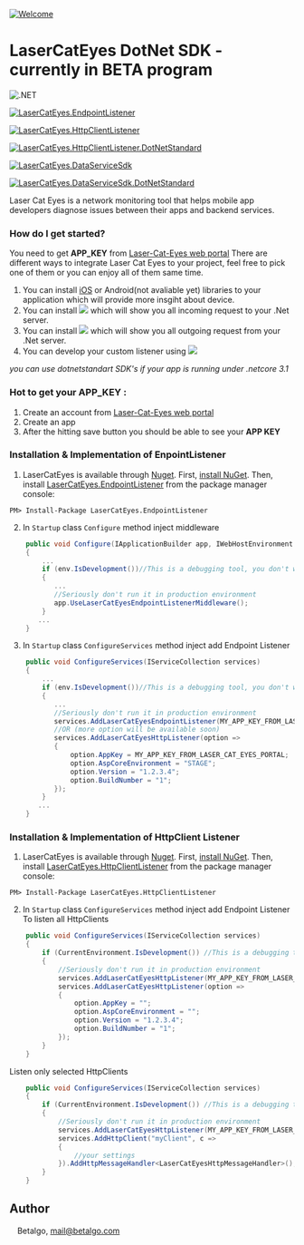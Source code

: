 
[![Welcome](https://repository-images.githubusercontent.com/305744454/59fff700-30f5-11eb-8a67-d706102bf31c)](https://repository-images.githubusercontent.com/305744454/59fff700-30f5-11eb-8a67-d706102bf31c)
# LaserCatEyes DotNet SDK - currently in BETA program
![.NET](https://github.com/betalgo/LCE-DotNet-SDK/workflows/.NET/badge.svg?branch=master)

[![LaserCatEyes.EndpointListener](https://img.shields.io/nuget/v/LaserCatEyes.EndpointListener?label=nuget.LaserCatEyes.EndpointListener)](https://www.nuget.org/packages/LaserCatEyes.EndpointListener/)

[![LaserCatEyes.HttpClientListener](https://img.shields.io/nuget/v/LaserCatEyes.HttpClientListener?label=nuget.LaserCatEyes.HttpClientListener)](https://www.nuget.org/packages/LaserCatEyes.HttpClientListener/)

[![LaserCatEyes.HttpClientListener.DotNetStandard](https://img.shields.io/nuget/v/LaserCatEyes.HttpClientListener.DotNetStandard?label=nuget.LaserCatEyes.HttpClientListener.DotNetStandard)](https://www.nuget.org/packages/LaserCatEyes.HttpClientListener.DotNetStandard/)

[![LaserCatEyes.DataServiceSdk](https://img.shields.io/nuget/v/LaserCatEyes.DataServiceSdk?label=nuget.LaserCatEyes.DataServiceSdk)](https://www.nuget.org/packages/LaserCatEyes.DataServiceSdk/)

[![LaserCatEyes.DataServiceSdk.DotNetStandard](https://img.shields.io/nuget/v/LaserCatEyes.DataServiceSdk.DotNetStandard?label=nuget.LaserCatEyes.DataServiceSdk.DotNetStandard)](https://www.nuget.org/packages/LaserCatEyes.DataServiceSdk.DotNetStandard/)


Laser Cat Eyes is a network monitoring tool that helps mobile app developers diagnose issues between their apps and backend services.

### How do I get started?
You need to get **APP_KEY** from [Laser-Cat-Eyes web portal]
There are different ways to integrate Laser Cat Eyes to your project, feel free to pick one of them or you can enjoy all of them same time. 
1. You can install [iOS](https://github.com/betalgo/LCE-iOS-SDK) or Android(not avaliable yet) libraries to your application which will provide more insgiht about device. 
2. You can install [![](https://img.shields.io/nuget/v/LaserCatEyes.EndpointListener?label=nuget.LaserCatEyes.EndpointListener)](https://www.nuget.org/packages/LaserCatEyes.EndpointListener/) which will show you all incoming request to your .Net server.
3. You can install [![](https://img.shields.io/nuget/v/LaserCatEyes.HttpClientListener?label=nuget.LaserCatEyes.HttpClientListener)](https://www.nuget.org/packages/LaserCatEyes.HttpClientListener/) which will show you all outgoing request from your .Net server.
4. You can develop your custom listener using [![](https://img.shields.io/nuget/v/LaserCatEyes.DataServiceSdk?label=nuget.LaserCatEyes.DataServiceSdk)](https://www.nuget.org/packages/LaserCatEyes.DataServiceSdk/)

*you can use dotnetstandart SDK's if your app is running under .netcore 3.1*
### Hot to get your APP_KEY :
1. Create an account from [Laser-Cat-Eyes web portal]
2. Create an app
3. After the hitting save button you should be able to see your **APP KEY**

### Installation & Implementation of EnpointListener
1. LaserCatEyes is available through [Nuget](https://www.nuget.org/packages/LaserCatEyes.EndpointListener/). 
First, [install NuGet](http://docs.nuget.org/docs/start-here/installing-nuget). Then, install [LaserCatEyes.EndpointListener](https://www.nuget.org/packages/LaserCatEyes.EndpointListener/) from the package manager console:
```
PM> Install-Package LaserCatEyes.EndpointListener
```

2. In ``Startup`` class ``Configure`` method inject middleware
```csharp
    public void Configure(IApplicationBuilder app, IWebHostEnvironment env)
    {
        ...
        if (env.IsDevelopment())//This is a debugging tool, you don't want to run it in prodcution, right!?
        {
           ... 
           //Seriously don't run it in production environment 
           app.UseLaserCatEyesEndpointListenerMiddleware();           
        }
       ...
    }
```
3. In ``Startup`` class ``ConfigureServices`` method inject add Endpoint Listener

```csharp
    public void ConfigureServices(IServiceCollection services)
    {
        ...
        if (env.IsDevelopment())//This is a debugging tool, you don't want to run it in prodcution, right!?
        {
           ... 
           //Seriously don't run it in production environment 
           services.AddLaserCatEyesEndpointListener(MY_APP_KEY_FROM_LASER_CAT_EYES_PORTAL);
           //OR (more option will be available soon)
           services.AddLaserCatEyesHttpListener(option =>
           {
               option.AppKey = MY_APP_KEY_FROM_LASER_CAT_EYES_PORTAL;
               option.AspCoreEnvironment = "STAGE";
               option.Version = "1.2.3.4";
               option.BuildNumber = "1";
           });               
        }
       ...
    }
```
### Installation & Implementation of HttpClient Listener
1. LaserCatEyes is available through [Nuget](https://www.nuget.org/packages/LaserCatEyes.HttpClientListener/). 
First, [install NuGet](http://docs.nuget.org/docs/start-here/installing-nuget). Then, install [LaserCatEyes.HttpClientListener](https://www.nuget.org/packages/LaserCatEyes.HttpClientListener/) from the package manager console:
```
PM> Install-Package LaserCatEyes.HttpClientListener
```

2. In ``Startup`` class ``ConfigureServices`` method inject add Endpoint Listener
To listen all HttpClients
```csharp
    public void ConfigureServices(IServiceCollection services)
    {
        if (CurrentEnvironment.IsDevelopment()) //This is a debugging tool, you don't want to run it in prodcution, right!?
        {
            //Seriously don't run it in production environment 
            services.AddLaserCatEyesHttpListener(MY_APP_KEY_FROM_LASER_CAT_EYES_PORTAL);
            services.AddLaserCatEyesHttpListener(option =>
            {
                option.AppKey = "";
                option.AspCoreEnvironment = "";
                option.Version = "1.2.3.4";
                option.BuildNumber = "1";
            });
        }
    }
```
Listen only selected HttpClients
```csharp
    public void ConfigureServices(IServiceCollection services)
    {
        if (CurrentEnvironment.IsDevelopment()) //This is a debugging tool, you don't want to run it in prodcution, right!?
        {
            //Seriously don't run it in production environment 
            services.AddLaserCatEyesHttpListener(MY_APP_KEY_FROM_LASER_CAT_EYES_PORTAL, listenAllHttpClients: false);
            services.AddHttpClient("myClient", c =>
            {
                //your settings
            }).AddHttpMessageHandler<LaserCatEyesHttpMessageHandler>();
        }
    }
```


[Laser-Cat-Eyes web portal]: <https://portal.lasercateyes.com>


## Author

<img src="http://www.betalgo.com/img/logo-dark.png" width="10px"> Betalgo, mail@betalgo.com
